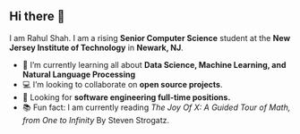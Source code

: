 ## Hi there 👋
I am Rahul Shah. I am a rising **Senior Computer Science** student at the **New Jersey Institute of Technology** in **Newark, NJ**. 

- 🧠 I’m currently learning all about **Data Science, Machine Learning, and Natural Language Processing**
- 💻 I’m looking to collaborate on **open source projects**.
- 👔 Looking for **software engineering full-time positions.**
- 📚 Fun fact: I am currently reading *The Joy Of X: A Guided Tour of Math, from One to Infinity* By Steven Strogatz.


 




